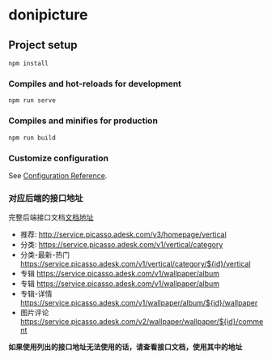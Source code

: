 # donipicture

## Project setup
```
npm install
```

### Compiles and hot-reloads for development
```
npm run serve
```

### Compiles and minifies for production
```
npm run build
```

### Customize configuration
See [Configuration Reference](https://cli.vuejs.org/config/).

### 对应后端的接口地址
完整后端接口文档[文档地址](https://www.showdoc.cc/414855720281749?page_id=3678621017219602)
+ 推荐: http://service.picasso.adesk.com/v3/homepage/vertical
+ 分类: https://service.picasso.adesk.com/v1/vertical/category
+ 分类-最新-热门 https://service.picasso.adesk.com/v1/vertical/category/${id}/vertical
+ 专辑 https://service.picasso.adesk.com/v1/wallpaper/album
+ 专辑 https://service.picasso.adesk.com/v1/wallpaper/album
+ 专辑-详情 https://service.picasso.adesk.com/v1/wallpaper/album/${id}/wallpaper
+ 图片评论 https://service.picasso.adesk.com/v2/wallpaper/wallpaper/${id}/comment

**如果使用列出的接口地址无法使用的话，请查看接口文档，使用其中的地址**
